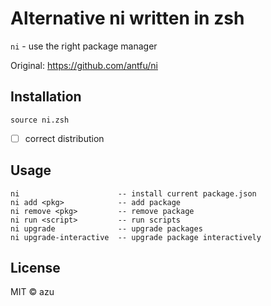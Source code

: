 # Alternative ni written in zsh

`ni` - use the right package manager

Original: <https://github.com/antfu/ni>

## Installation

```
source ni.zsh
```

- [ ] correct distribution

## Usage

```
ni                      -- install current package.json
ni add <pkg>            -- add package
ni remove <pkg>         -- remove package
ni run <script>         -- run scripts
ni upgrade              -- upgrade packages
ni upgrade-interactive  -- upgrade package interactively
```

## License

MIT ©️ azu
